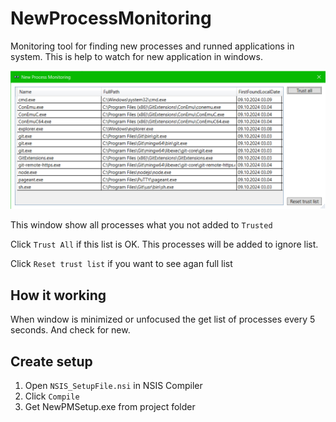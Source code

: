 # NewProcessMonitoring
Monitoring tool for finding new processes and runned applications in system.
This is help to watch for new application in windows.

![](Screenshot.png "Screenshot")

This window show all processes what you not added to `Trusted`

Click `Trust All` if this list is OK. This processes will be added to ignore list.

Click `Reset trust list` if you want to see agan full list

## How it working

When window is minimized or unfocused the get list of processes every 5 seconds. And check for new.

## Create setup
1) Open `NSIS_SetupFile.nsi` in NSIS Compiler
2) Click `Compile`
3) Get NewPMSetup.exe from project folder
